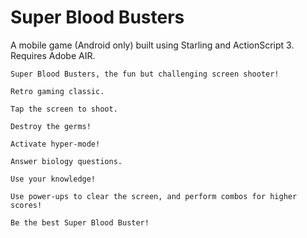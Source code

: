 # Super Blood Busters

A mobile game (Android only) built using Starling and ActionScript 3. Requires Adobe AIR.

```
Super Blood Busters, the fun but challenging screen shooter!

Retro gaming classic.

Tap the screen to shoot.

Destroy the germs!

Activate hyper-mode!

Answer biology questions.

Use your knowledge!

Use power-ups to clear the screen, and perform combos for higher scores!

Be the best Super Blood Buster!
```


